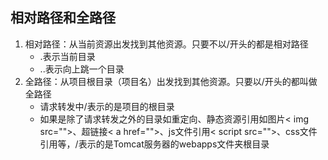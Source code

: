 
## 相对路径和全路径

1. 相对路径：从当前资源出发找到其他资源。只要不以/开头的都是相对路径
    * .表示当前目录
    * ..表示向上跳一个目录
2. 全路径：从项目根目录（项目名）出发找到其他资源。只要以/开头的都叫做全路径
    * 请求转发中/表示的是项目的根目录
    * 如果是除了请求转发之外的目录如重定向、静态资源引用如图片< img src="">、超链接< a href="">、js文件引用< script src="">、css文件引用等，/表示的是Tomcat服务器的webapps文件夹根目录
